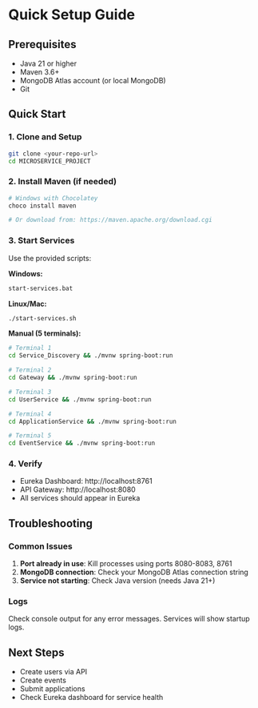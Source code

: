 # Quick Setup Guide

## Prerequisites
- Java 21 or higher
- Maven 3.6+
- MongoDB Atlas account (or local MongoDB)
- Git

## Quick Start

### 1. Clone and Setup
```bash
git clone <your-repo-url>
cd MICROSERVICE_PROJECT
```

### 2. Install Maven (if needed)
```bash
# Windows with Chocolatey
choco install maven

# Or download from: https://maven.apache.org/download.cgi
```

### 3. Start Services
Use the provided scripts:

**Windows:**
```bash
start-services.bat
```

**Linux/Mac:**
```bash
./start-services.sh
```

**Manual (5 terminals):**
```bash
# Terminal 1
cd Service_Discovery && ./mvnw spring-boot:run

# Terminal 2  
cd Gateway && ./mvnw spring-boot:run

# Terminal 3
cd UserService && ./mvnw spring-boot:run

# Terminal 4
cd ApplicationService && ./mvnw spring-boot:run

# Terminal 5
cd EventService && ./mvnw spring-boot:run
```

### 4. Verify
- Eureka Dashboard: http://localhost:8761
- API Gateway: http://localhost:8080
- All services should appear in Eureka

## Troubleshooting

### Common Issues
1. **Port already in use**: Kill processes using ports 8080-8083, 8761
2. **MongoDB connection**: Check your MongoDB Atlas connection string
3. **Service not starting**: Check Java version (needs Java 21+)

### Logs
Check console output for any error messages. Services will show startup logs.

## Next Steps
- Create users via API
- Create events
- Submit applications
- Check Eureka dashboard for service health
